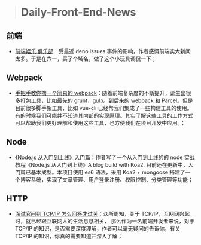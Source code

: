 > # Daily-Front-End-News

## 前端

- [前端娱乐.俱乐部](https://github.com/YongHaoWu/qianduan-yule-club)：受最近 deno issues 事件的影响，作者感慨前端实大新闻太多。于是在六一，买了个域名，做了这个小玩具调侃一下；

## Webpack

- [手把手教你撸一个简易的 webpack](https://zhuanlan.zhihu.com/p/37864523)：随着前端复杂度的不断提升，诞生出很多打包工具，比如最先的 grunt，gulp。到后来的 webpack 和 Parcel。但是目前很多脚手架工具，比如 vue-cli 已经帮我们集成了一些构建工具的使用。有的时候我们可能并不知道其内部的实现原理。其实了解这些工具的工作方式可以帮助我们更好理解和使用这些工具，也方便我们在项目开发中应用。；

## Node

- [《Node.js 从入门到上线》入门篇](https://cnodejs.org/topic/5b1939ad29e6e510415b2916)：作者写了一个从入门到上线的的 node 实战教程《Node.js 从入门到上线》A blog build with Koa2. 目前还在更新中，入门篇已基本成型。本项目使用 es6 语法，采用 Koa2 + mongoose 搭建了一个博客系统，实现了文章管理、用户登录注册、权限控制、分类管理等功能；

## HTTP

- [面试官问到 TCP/IP 怎么回答才过关](https://juejin.im/post/5b189ca0f265da6e1e1adcbf)：众所周知，关于 TCP/IP，互网网兴起时，就已经跟互联网人的生活息息相关， 那么作为一名前端开发者来说，对于 TCP/IP 的知识，是否需要深度理解，作者可以毫无疑问的告诉你，有关 TCP/IP 的知识，你真的需要知道并深入了解；

